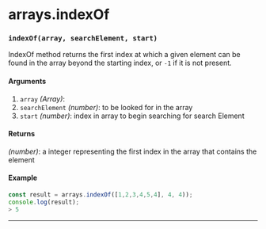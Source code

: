 # arrays.indexOf

<!-- div class="doc-container" -->

<!-- div -->


<!-- div -->

<h3 id="indexofarray-searchelement-start"><code>indexOf(array, searchElement, start)</code></h3>

IndexOf method returns the first index at which a given element can be found in the array
beyond the starting index, or `-1` if it is not present.

#### Arguments
1. `array` *(Array)*:
2. `searchElement` *(number)*: to be looked for in the array
3. `start` *(number)*: index in array to begin searching for search Element

#### Returns
*(number)*: a integer representing the first index in the array that contains the element

#### Example
```js
const result = arrays.indexOf([1,2,3,4,5,4], 4, 4));
console.log(result);
> 5
```
---

<!-- /div -->

<!-- /div -->

<!-- /div -->
